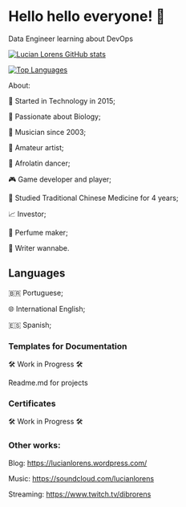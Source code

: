 # Hello hello everyone! 👋

Data Engineer learning about DevOps


[![Lucian Lorens GitHub stats](https://github-readme-stats.vercel.app/api?username=lucianlorens&theme=merko&count_private=true&show_icons=true&hide=stars,contribs&include_all_commits=true)](https://github.com/anuraghazra/github-readme-stats)

[![Top Languages](https://github-readme-stats.vercel.app/api/top-langs/?username=lucianlorens&theme=merko&&langs_count=10)](https://github.com/anuraghazra/github-readme-stats)


About:

🤖 Started in Technology in 2015;

🌱 Passionate about Biology;

🎹 Musician since 2003;

🎨 Amateur artist;

🕺 Afrolatin dancer;

🎮 Game developer and player;

🌿 Studied Traditional Chinese Medicine for 4 years;

📈 Investor;

🧪 Perfume maker;

📝 Writer wannabe.



## Languages
🇧🇷 Portuguese;

🌐 International English;

🇪🇸 Spanish;


### Templates for Documentation

🛠️ Work in Progress 🛠️

Readme.md for projects


### Certificates
🛠️ Work in Progress 🛠️

### Other works:
Blog:
https://lucianlorens.wordpress.com/

Music:
https://soundcloud.com/lucianlorens

Streaming:
https://www.twitch.tv/dibrorens
